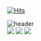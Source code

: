 [![Hits](https://hits.seeyoufarm.com/api/count/incr/badge.svg?url=https%3A%2F%2Fgithub.com%2Fjeongseongeoop&count_bg=%231FAA55&title_bg=%2355D162&icon=tumblr.svg&icon_color=%23E7E7E7&title=hits&edge_flat=false)](https://hits.seeyoufarm.com)
<!--
**jeongseongeoop/jeongseongeoop** is a ✨ _special_ ✨ repository because its `README.md` (this file) appears on your GitHub profile.

Here are some ideas to get you started:
-->


![header](https://capsule-render.vercel.app/api?type=waving&color=random&height=300&section=header&text=seongeop%20edit&fontSize=40)
<br>
<img src="https://img.shields.io/badge/javaScript-00000?style=flat-square&logo=JavaScript&logoColor=#F7DF1E"/>
<img src="https://img.shields.io/badge/python-00000?style=flat-square&logo=Python&logoColor=#3776AB"/>
<img src="https://img.shields.io/badge/Django-00000?style=flat-square&logo=Django&logoColor=#092E20"/>
<!-- <img src="https://img.shields.io/badge/이름-색상코드?style=flat-square&logo=로고명&logoColor=로고색"/> --
